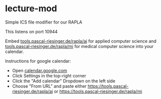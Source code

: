 # lecture-mod
Simple ICS file modifier for our RAPLA

This listens on port 10944

Embed [tools.pascal-riesinger.de/rapla/ai](https://tools.pascal-riesinger.de/rapla/ai) for applied computer science and [tools.pascal-riesinger.de/rapla/mi](https://tools.pascal-riesinger.de/rapla/mi) for medical computer science into your calendar.

Instructions for google calendar:

- Open [calendar.google.com](https://calendar.google.com)
- Click Settings in the top-right corner
- Click the "Add calendar" Dropdown on the left side
- Choose "From URL" and paste either https://tools.pascal-riesinger.de/rapla/ai or https://tools.pascal-riesinger.de/rapla/mi
